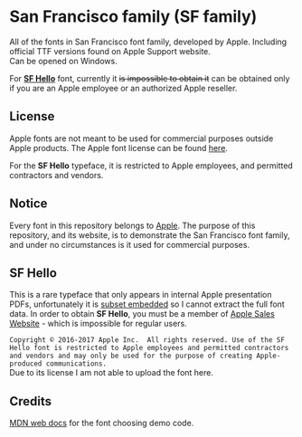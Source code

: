 # San Francisco family (SF family)
All of the fonts in San Francisco font family, developed by Apple. Including official TTF versions found on Apple Support website.  
Can be opened on Windows.

For [**SF Hello**](README.md#SF-Hello) font, currently it ~~is impossible to obtain it~~ can be obtained only if you are an Apple employee or an authorized Apple reseller.

## License
Apple fonts are not meant to be used for commercial purposes outside Apple products. The Apple font license can be found [here](https://github.com/windyboy1704/SFPro-JP/blob/master/license.md).

For the **SF Hello** typeface, it is restricted to Apple employees, and permitted contractors and vendors.  

## Notice
Every font in this repository belongs to [Apple](https://www.apple.com). The purpose of this repository, and its website, is to demonstrate the San Francisco font family, and under no circumstances is it used for commercial purposes.

## SF Hello
This is a rare typeface that only appears in internal Apple presentation PDFs, unfortunately it is [subset embedded](https://twitter.com/windyboy1704/status/1080109779404578817) so I cannot extract the full font data. In order to obtain **SF Hello**, you must be a member of [Apple Sales Website](https://asw.apple.com) - which is impossible for regular users.
 
`Copyright © 2016-2017 Apple Inc.  All rights reserved. Use of the SF Hello font is restricted to Apple employees and permitted contractors and vendors and may only be used for the purpose of creating Apple-produced communications.`  
Due to its license I am not able to upload the font here.

## Credits
[MDN web docs](https://developer.mozilla.org/en-US/docs/Web/CSS/font-weight) for the font choosing demo code.
